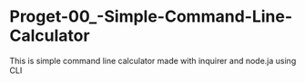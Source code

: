 # Proget-00_-Simple-Command-Line-Calculator
This is simple command line calculator made with inquirer and node.ja using CLI 
